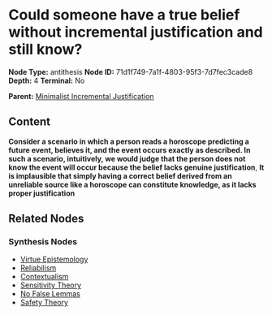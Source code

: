 # Could someone have a true belief without incremental justification and still know?

**Node Type:** antithesis
**Node ID:** 71d1f749-7a1f-4803-95f3-7d7fec3cade8
**Depth:** 4
**Terminal:** No

**Parent:** [Minimalist Incremental Justification](minimalist-incremental-justification-synthesis-76c07811-055b-452c-b0fb-398faa072dd9.md)

## Content

**Consider a scenario in which a person reads a horoscope predicting a future event, believes it, and the event occurs exactly as described. In such a scenario, intuitively, we would judge that the person does not know the event will occur because the belief lacks genuine justification**, **It is implausible that simply having a correct belief derived from an unreliable source like a horoscope can constitute knowledge, as it lacks proper justification**

## Related Nodes

### Synthesis Nodes

- [Virtue Epistemology](virtue-epistemology-synthesis-d5108d20-6afc-41e5-ad8a-8bff1c2d0f45.md)
- [Reliabilism](reliabilism-synthesis-a2a9208b-04e9-4f0d-8c1d-df6f94b26cdc.md)
- [Contextualism](contextualism-synthesis-8487c690-f2be-47df-8238-48a6021e33a2.md)
- [Sensitivity Theory](sensitivity-theory-synthesis-3c93e62b-8dea-487d-a872-883f4bfbe094.md)
- [No False Lemmas](no-false-lemmas-synthesis-16a84134-3558-4b03-aa10-2150a1d54bff.md)
- [Safety Theory](safety-theory-synthesis-b52daa19-a463-4e13-9b09-b4ca219a9b5d.md)
